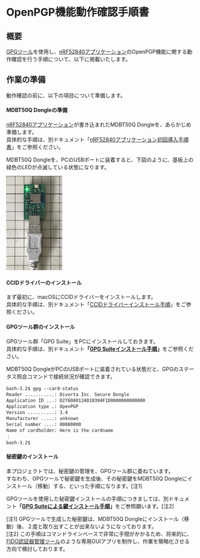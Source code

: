 # OpenPGP機能動作確認手順書

## 概要

[GPGツール](https://gpgtools.org)を使用し、[nRF52840アプリケーション](../../../nRF52840_app/firmwares/secure_device_app)のOpenPGP機能に関する動作確認を行う手順について、以下に掲載いたします。

## 作業の準備

動作確認の前に、以下の項目について準備します。

#### MDBT50Q Dongleの準備

[nRF52840アプリケーション](../../../nRF52840_app/firmwares/secure_device_app)が書き込まれたMDBT50Q Dongleを、あらかじめ準備します。<br>
具体的な手順は、別ドキュメント「[nRF52840アプリケーション初回導入手順書](../../../nRF52840_app/firmwares/secure_device_app/WRITEAPP.md)」をご参照ください。

MDBT50Q Dongleを、PCのUSBポートに装着すると、下図のように、基板上の緑色のLEDが点滅している状態になります。

<img src="../../../nRF52840_app/firmwares/secure_device_app/assets01/0010.jpg" width="150">

#### CCIDドライバーのインストール

まず最初に、macOSにCCIDドライバーをインストールします。<br>
具体的な手順は、別ドキュメント「[CCIDドライバーインストール手順](../../../CCID/INSTALLPRG.md)」をご参照ください。

#### GPGツール群のインストール

GPGツール群「GPG Suite」をPCにインストールしておきます。<br>
具体的な手順は、別ドキュメント<b>「[GPG Suiteインストール手順](../../../CCID/OpenPGP/GPGINSTMAC.md)」</b>をご参照ください。

MDBT50Q DongleがPCのUSBポートに装着されている状態だと、GPGのステータス照会コマンドで接続状況が確認できます。

```
bash-3.2$ gpg --card-status
Reader ...........: Diverta Inc. Secure Dongle
Application ID ...: D276000124010304F1D0000000000000
Application type .: OpenPGP
Version ..........: 3.4
Manufacturer .....: unknown
Serial number ....: 00000000
Name of cardholder: Here is the cardname
：
bash-3.2$
```

#### 秘密鍵のインストール

本プロジェクトでは、秘密鍵の管理を、GPGツール群に委ねています。<br>
すなわち、GPGツールで秘密鍵を生成後、その秘密鍵をMDBT50Q Dongleにインストール（移動）する、といった手順になります。[注1]

GPGツールを使用した秘密鍵インストールの手順につきましては、別ドキュメント<b>「[GPG Suiteによる鍵インストール手順](../../../CCID/OpenPGP/GPGKEYINST.md)」</b>をご参照願います。[注2]

[注1] GPGツールで生成した秘密鍵は、MDBT50Q Dongleにインストール（移動）後、２度と取り出すことが出来ないようになっております。<br>
[注2] この手順はコマンドラインベースで非常に手間がかかるため、将来的に、[FIDO認証器管理ツール](../../../MaintenanceTool/README.md)のような専用GUIアプリを制作し、作業を簡略化させる方向で検討しております。
